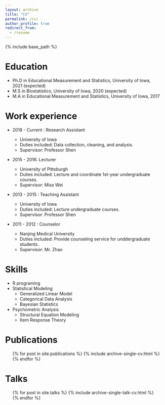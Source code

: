 ```yaml
---
layout: archive
title: "CV"
permalink: /cv/
author_profile: true
redirect_from:
  - /resume
---
```


{% include base_path %}

Education
======
* Ph.D in Educational Measurement and Statistics, University of Iowa, 2021 (expected)
* M.S  in Biostatistics, University of Iowa, 2020 (expected)
* M.A  in Educational Measurement and Statistics, University of Iowa, 2017




Work experience
======
* 2018 - Current : Research Assistant
  * University of Iowa
  * Duties included: Data collection, cleaning, and analysis. 
  * Supervisor: Professor Shen

* 2015 - 2016: Lecturer 
  * University of Pittsburgh
  * Duties included: Lecture and coordinate 1st-year undergraduate courses. 
  * Supervisor: Miss Wei
  
* 2013 - 2015 : Teaching Assistant
  * University of Iowa
  * Duties included: Lecture undergraduate courses.
  * Supervisor: Professor Shen
  
* 2011 - 2012 : Counselor
  * Nanjing Medical University
  * Duties included: Provide counseling service for unddergraduate students.
  * Supervisor: Mr. Zhao




  
Skills
======
* R programing
* Statistical Modeling
  * Generalized Linear Model
  * Categorical Data Analysis
  * Bayesian Statistics
* Psychometric Analysis
  * Structural Equation Modeling
  * Item Response Theory


Publications
======
  <ul>{% for post in site.publications %}
    {% include archive-single-cv.html %}
  {% endfor %}</ul>
  
Talks
======
  <ul>{% for post in site.talks %}
    {% include archive-single-talk-cv.html %}
  {% endfor %}</ul>
  
